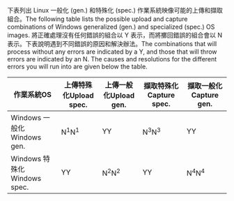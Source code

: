 <span data-ttu-id="73a06-101">下表列出 Linux 一般化 (gen.) 和特殊化 (spec.) 作業系統映像可能的上傳和擷取組合。</span><span class="sxs-lookup"><span data-stu-id="73a06-101">The following table lists the possible upload and capture combinations of Windows generalized (gen.) and specialized (spec.) OS images.</span></span> <span data-ttu-id="73a06-102">將正確處理沒有任何錯誤的組合以 Y 表示，而將擲回錯誤的組合會以 N 表示。下表說明遇到不同錯誤的原因和解決辦法。</span><span class="sxs-lookup"><span data-stu-id="73a06-102">The combinations that will process without any errors are indicated by a Y, and those that will throw errors are indicated by an N. The causes and resolutions for the different errors you will run into are given below the table.</span></span>

| <span data-ttu-id="73a06-103">作業系統</span><span class="sxs-lookup"><span data-stu-id="73a06-103">OS</span></span> | <span data-ttu-id="73a06-104">上傳特殊化</span><span class="sxs-lookup"><span data-stu-id="73a06-104">Upload spec.</span></span> | <span data-ttu-id="73a06-105">上傳一般化</span><span class="sxs-lookup"><span data-stu-id="73a06-105">Upload gen.</span></span> | <span data-ttu-id="73a06-106">擷取特殊化</span><span class="sxs-lookup"><span data-stu-id="73a06-106">Capture spec.</span></span> | <span data-ttu-id="73a06-107">擷取一般化</span><span class="sxs-lookup"><span data-stu-id="73a06-107">Capture gen.</span></span> |
| --- | --- | --- | --- | --- |
| <span data-ttu-id="73a06-108">Windows 一般化</span><span class="sxs-lookup"><span data-stu-id="73a06-108">Windows gen.</span></span> |<span data-ttu-id="73a06-109">N<sup>1</sup></span><span class="sxs-lookup"><span data-stu-id="73a06-109">N<sup>1</sup></span></span> |<span data-ttu-id="73a06-110">Y</span><span class="sxs-lookup"><span data-stu-id="73a06-110">Y</span></span> |<span data-ttu-id="73a06-111">N<sup>3</sup></span><span class="sxs-lookup"><span data-stu-id="73a06-111">N<sup>3</sup></span></span> |<span data-ttu-id="73a06-112">Y</span><span class="sxs-lookup"><span data-stu-id="73a06-112">Y</span></span> |
| <span data-ttu-id="73a06-113">Windows 特殊化</span><span class="sxs-lookup"><span data-stu-id="73a06-113">Windows spec.</span></span> |<span data-ttu-id="73a06-114">Y</span><span class="sxs-lookup"><span data-stu-id="73a06-114">Y</span></span> |<span data-ttu-id="73a06-115">N<sup>2</sup></span><span class="sxs-lookup"><span data-stu-id="73a06-115">N<sup>2</sup></span></span> |<span data-ttu-id="73a06-116">Y</span><span class="sxs-lookup"><span data-stu-id="73a06-116">Y</span></span> |<span data-ttu-id="73a06-117">N<sup>4</sup></span><span class="sxs-lookup"><span data-stu-id="73a06-117">N<sup>4</sup></span></span> |

